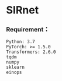 # SIRnet
### Requirement：
```
Python: 3.7   
PyTorch: >= 1.5.0 
Transformers: 2.6.0
tqdm
numpy
sklearn
einops
```

